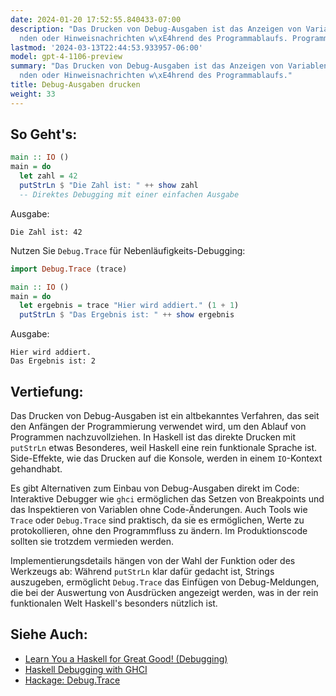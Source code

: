 ```yaml
---
date: 2024-01-20 17:52:55.840433-07:00
description: "Das Drucken von Debug-Ausgaben ist das Anzeigen von Variablen, Zwischenst\xE4\
  nden oder Hinweisnachrichten w\xE4hrend des Programmablaufs. Programmierer nutzen\u2026"
lastmod: '2024-03-13T22:44:53.933957-06:00'
model: gpt-4-1106-preview
summary: "Das Drucken von Debug-Ausgaben ist das Anzeigen von Variablen, Zwischenst\xE4\
  nden oder Hinweisnachrichten w\xE4hrend des Programmablaufs."
title: Debug-Ausgaben drucken
weight: 33
---
```


## So Geht's:
```haskell
main :: IO ()
main = do
  let zahl = 42
  putStrLn $ "Die Zahl ist: " ++ show zahl
  -- Direktes Debugging mit einer einfachen Ausgabe
```
Ausgabe:
```
Die Zahl ist: 42
```
Nutzen Sie `Debug.Trace` für Nebenläufigkeits-Debugging:
```haskell
import Debug.Trace (trace)

main :: IO ()
main = do
  let ergebnis = trace "Hier wird addiert." (1 + 1)
  putStrLn $ "Das Ergebnis ist: " ++ show ergebnis
```
Ausgabe:
```
Hier wird addiert.
Das Ergebnis ist: 2
```

## Vertiefung:
Das Drucken von Debug-Ausgaben ist ein altbekanntes Verfahren, das seit den Anfängen der Programmierung verwendet wird, um den Ablauf von Programmen nachzuvollziehen. In Haskell ist das direkte Drucken mit `putStrLn` etwas Besonderes, weil Haskell eine rein funktionale Sprache ist. Side-Effekte, wie das Drucken auf die Konsole, werden in einem `IO`-Kontext gehandhabt.

Es gibt Alternativen zum Einbau von Debug-Ausgaben direkt im Code: Interaktive Debugger wie `ghci` ermöglichen das Setzen von Breakpoints und das Inspektieren von Variablen ohne Code-Änderungen. Auch Tools wie `Trace` oder `Debug.Trace` sind praktisch, da sie es ermöglichen, Werte zu protokollieren, ohne den Programmfluss zu ändern. Im Produktionscode sollten sie trotzdem vermieden werden.

Implementierungsdetails hängen von der Wahl der Funktion oder des Werkzeugs ab: Während `putStrLn` klar dafür gedacht ist, Strings auszugeben, ermöglicht `Debug.Trace` das Einfügen von Debug-Meldungen, die bei der Auswertung von Ausdrücken angezeigt werden, was in der rein funktionalen Welt Haskell's besonders nützlich ist.

## Siehe Auch:
- [Learn You a Haskell for Great Good! (Debugging)](http://learnyouahaskell.com/)
- [Haskell Debugging with GHCI](https://downloads.haskell.org/ghc/latest/docs/html/users_guide/ghci.html)
- [Hackage: Debug.Trace](https://hackage.haskell.org/package/base-4.16.1.0/docs/Debug-Trace.html)

